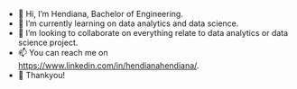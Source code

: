 - 👋 Hi, I’m Hendiana, Bachelor of Engineering.
- 👀 I’m currently learning on data analytics and data science.
- 💞️ I’m looking to collaborate on everything relate to data analytics or data science project.
- 📫 You can reach me on https://www.linkedin.com/in/hendianahendiana/.
- 🌱 Thankyou!
